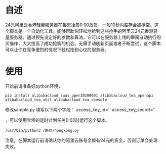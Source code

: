 # 自述
24元阿里云香港轻量服务器在每天凌晨0:00放货，一般10秒内库存会被抢空。这个脚本是一个自动化工具，能够帮助你轻松地抢到这些抢手的阿里云24元香港轻量服务器。通过预先设定好的参数和算法，它可以在服务器上线的瞬间自动执行购买操作，大大提高了成功抢购的机会。无需手动刷新页面或者不断尝试，这个脚本可以让你在竞争激烈的情况下轻松抢到心仪的服务器。


# 使用
开始前请准备好python环境，
```
pip install alibabacloud_swas_open20200601 alibabacloud_tea_openapi alibabacloud_tea_util alibabacloud_tea_console
```
修改sample.py 填写以下两个字段：
access_key_id=''
access_key_secret=''

，可以使用宝塔的定时计划任务0:00时运行这个脚本。
```
/usr/bin/python3 /路径/hongkong.py
```

注意，在脚本运行前请确认你的阿里云账号余额有24元的资金，否则订单会处理失败。
